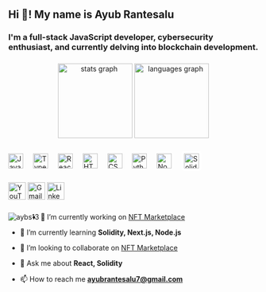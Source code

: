 <h2 align="left">Hi 👋! My name is Ayub Rantesalu</h2>
<h3 align="left">I'm a full-stack JavaScript developer, cybersecurity enthusiast, and currently delving into blockchain development.</h3>

###

<div align="center">
  <img src="https://github-readme-stats.vercel.app/api?username=aybs13&hide_title=false&hide_rank=false&show_icons=true&include_all_commits=true&count_private=true&disable_animations=false&theme=dracula&locale=en&hide_border=false" height="150" alt="stats graph" />
  <img src="https://github-readme-stats.vercel.app/api/top-langs?username=aybs13&locale=en&hide_title=false&layout=compact&card_width=320&langs_count=5&theme=dracula&hide_border=false" height="150" alt="languages graph" />
</div>

###

###

<div align="left">
  <img src="https://cdn.jsdelivr.net/gh/devicons/devicon/icons/javascript/javascript-original.svg" height="30" alt="JavaScript logo" />
  <img width="12" />
  <img src="https://cdn.jsdelivr.net/gh/devicons/devicon/icons/typescript/typescript-original.svg" height="30" alt="TypeScript logo" />
  <img width="12" />
  <img src="https://cdn.jsdelivr.net/gh/devicons/devicon/icons/react/react-original.svg" height="30" alt="React logo" />
  <img width="12" />
  <img src="https://cdn.jsdelivr.net/gh/devicons/devicon/icons/html5/html5-original.svg" height="30" alt="HTML5 logo" />
  <img width="12" />
  <img src="https://cdn.jsdelivr.net/gh/devicons/devicon/icons/css3/css3-original.svg" height="30" alt="CSS3 logo" />
  <img width="12" />
  <img src="https://cdn.jsdelivr.net/gh/devicons/devicon/icons/python/python-original.svg" height="30" alt="Python logo" />
  <img width="12" />
  <img src="https://cdn.jsdelivr.net/gh/devicons/devicon/icons/nodejs/nodejs-original.svg" height="30" alt="Node.js logo" />
  <img width="12" />
  <img src="https://upload.wikimedia.org/wikipedia/commons/9/98/Solidity_logo.svg" height="30" alt="Solidity logo" style="background-color: white; padding: 5px; border-radius: 5px;" />
  <img width="12" />
</div>

###

<div align="left">
  <a href="https://www.youtube.com/@wilskamek" target="_blank"><img src="https://img.shields.io/static/v1?message=YouTube&logo=youtube&label=&color=FF0000&logoColor=white&labelColor=&style=for-the-badge" height="35" alt="YouTube logo" /></a>
  <a href="mailto:ayubrantesalu7@gmail.com"><img src="https://img.shields.io/static/v1?message=Gmail&logo=gmail&label=&color=D14836&logoColor=white&labelColor=&style=for-the-badge" height="35" alt="Gmail logo" /></a>
  <a href="https://linkedin.com/in/ayub-rantesalu-106361307/" target="_blank"><img src="https://img.shields.io/static/v1?message=LinkedIn&logo=linkedin&label=&color=0077B5&logoColor=white&labelColor=&style=for-the-badge" height="35" alt="LinkedIn logo" /></a>
</div>

###

<p><img align="left" src="https://github-readme-stats.vercel.app/api/top-langs?username=aybs13&show_icons=true&locale=en&layout=compact" alt="aybs13" /></p>

###

- 🔭 I’m currently working on [NFT Marketplace](https://github.com/aybs13/NFTMarketplace)

- 🌱 I’m currently learning **Solidity, Next.js, Node.js**

- 👯 I’m looking to collaborate on [NFT Marketplace](https://github.com/aybs13/NFTMarketplace)

- 💬 Ask me about **React, Solidity**

- 📫 How to reach me **ayubrantesalu7@gmail.com**
